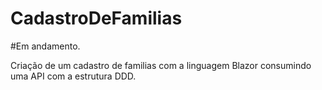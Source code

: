 # CadastroDeFamilias

#Em andamento.

Criação de um cadastro de familias com a linguagem Blazor consumindo uma API com a estrutura DDD.

